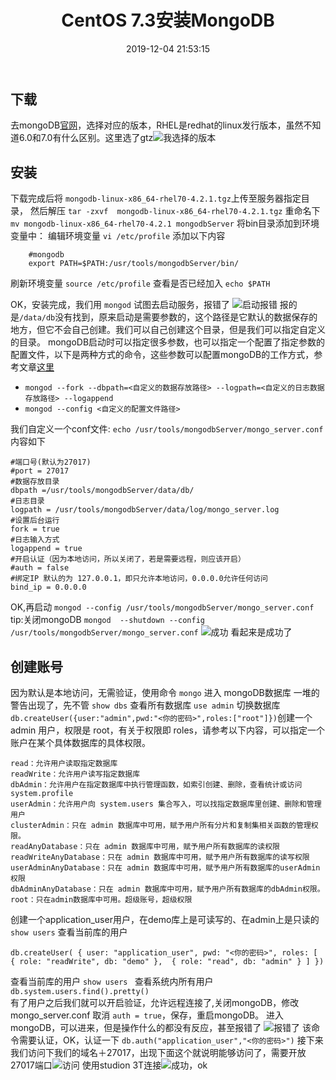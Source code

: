 ﻿---
title: CentOS  7.3安装MongoDB
date: 2019-12-04 21:53:15
index_img: /img/1/mongodb-950x324.png
banner_img: /img/1/mongodb-950x324.png
tags:
- CentOS 
- MongoDB
---
## 下载
去mongoDB[官网](https://www.mongodb.com/download-center/community)，选择对应的版本，RHEL是redhat的linux发行版本，虽然不知道6.0和7.0有什么区别。这里选了gtz![我选择的版本](/img/1/20191113114451281.png)
## 安装
下载完成后将 `mongodb-linux-x86_64-rhel70-4.2.1.tgz`上传至服务器指定目录，
然后解压 `tar -zxvf  mongodb-linux-x86_64-rhel70-4.2.1.tgz`
重命名下 `mv mongodb-linux-x86_64-rhel70-4.2.1 mongodbServer`
将bin目录添加到环境变量中：
编辑环境变量 `vi /etc/profile`
添加以下内容
```shell
    #mongodb
    export PATH=$PATH:/usr/tools/mongodbServer/bin/
```
刷新环境变量 `source /etc/profile`
查看是否已经加入 `echo $PATH`

OK，安装完成，我们用 `mongod` 试图去启动服务，报错了
![启动报错](/img/1/20191113122425930.png)
报的是`/data/db`没有找到，原来启动是需要参数的，这个路径是它默认的数据保存的地方，但它不会自己创建。我们可以自己创建这个目录，但是我们可以指定自定义的目录。
mongoDB启动时可以指定很多参数，也可以指定一个配置了指定参数的配置文件，以下是两种方式的命令，这些参数可以配置mongoDB的工作方式，参考文章[这里](https://www.cnblogs.com/seasonzone/p/9359425.html)

- `mongod --fork --dbpath=<自定义的数据存放路径> --logpath=<自定义的日志数据存放路径> --logappend` 
- `mongod --config <自定义的配置文件路径>`

我们自定义一个conf文件:
`echo /usr/tools/mongodbServer/mongo_server.conf`
内容如下
```
#端口号(默认为27017)
#port = 27017
#数据存放目录
dbpath =/usr/tools/mongodbServer/data/db/
#日志目录
logpath = /usr/tools/mongodbServer/data/log/mongo_server.log
#设置后台运行
fork = true
#日志输入方式
logappend = true
#开启认证（因为本地访问，所以关闭了，若是需要远程，则应该开启）
#auth = false
#绑定IP 默认的为 127.0.0.1，即只允许本地访问，0.0.0.0允许任何访问
bind_ip = 0.0.0.0 
```
OK,再启动  `mongod --config /usr/tools/mongodbServer/mongo_server.conf`
tip:关闭mongoDB `mongod  --shutdown --config /usr/tools/mongodbServer/mongo_server.conf`
![成功](/img/1/20191113125208644.png)
看起来是成功了
## 创建账号
因为默认是本地访问，无需验证，使用命令 `mongo` 进入 mongoDB数据库
一堆的警告出现了，先不管
`show dbs` 查看所有数据库
`use admin` 切换数据库
`db.createUser({user:"admin",pwd:"<你的密码>",roles:["root"]})`创建一个 admin 用户，权限是 root，有关于权限即 roles，请参考以下内容，可以指定一个账户在某个具体数据库的具体权限。
```
read：允许用户读取指定数据库
readWrite：允许用户读写指定数据库
dbAdmin：允许用户在指定数据库中执行管理函数，如索引创建、删除，查看统计或访问system.profile
userAdmin：允许用户向 system.users 集合写入，可以找指定数据库里创建、删除和管理用户
clusterAdmin：只在 admin 数据库中可用，赋予用户所有分片和复制集相关函数的管理权限。
readAnyDatabase：只在 admin 数据库中可用，赋予用户所有数据库的读权限
readWriteAnyDatabase：只在 admin 数据库中可用，赋予用户所有数据库的读写权限
userAdminAnyDatabase：只在 admin 数据库中可用，赋予用户所有数据库的userAdmin权限
dbAdminAnyDatabase：只在 admin 数据库中可用，赋予用户所有数据库的dbAdmin权限。
root：只在admin数据库中可用。超级账号，超级权限
```

创建一个application_user用户，在demo库上是可读写的、在admin上是只读的`show users` 查看当前库的用户
```shell
db.createUser( { user: "application_user", pwd: "<你的密码>", roles: [ { role: "readWrite", db: "demo" },  { role: "read", db: "admin" } ] })
```
查看当前库的用户 `show users `
查看系统内所有用户 `db.system.users.find().pretty()`  
有了用户之后我们就可以开启验证，允许远程连接了,关闭mongoDB，修改 mongo_server.conf
取消 `auth = true`，保存，重启mongoDB。
进入mongoDB，可以进来，但是操作什么的都没有反应，甚至报错了
![报错了](/img/1/20191113135505875.png)
该命令需要认证，OK，认证一下 `db.auth("application_user","<你的密码>")`
接下来我们访问下我们的域名＋27017，出现下面这个就说明能够访问了，需要开放27017端口![访问](/img/1/20191113140303209.png)
使用studion 3T连接![成功，ok](/img/1/20191113144510810.png)






